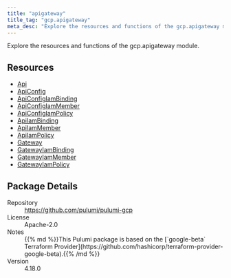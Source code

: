 ```yaml
---
title: "apigateway"
title_tag: "gcp.apigateway"
meta_desc: "Explore the resources and functions of the gcp.apigateway module."
---
```


<!-- WARNING: this file was generated by Pulumi Docs Generator. -->
<!-- Do not edit by hand unless you're certain you know what you are doing! -->

Explore the resources and functions of the gcp.apigateway module.

<h2 id="resources">Resources</h2>
<ul class="api">
    <li><a href="api" title="Api"><span class="symbol resource"></span>Api</a></li>
    <li><a href="apiconfig" title="ApiConfig"><span class="symbol resource"></span>ApiConfig</a></li>
    <li><a href="apiconfigiambinding" title="ApiConfigIamBinding"><span class="symbol resource"></span>ApiConfigIamBinding</a></li>
    <li><a href="apiconfigiammember" title="ApiConfigIamMember"><span class="symbol resource"></span>ApiConfigIamMember</a></li>
    <li><a href="apiconfigiampolicy" title="ApiConfigIamPolicy"><span class="symbol resource"></span>ApiConfigIamPolicy</a></li>
    <li><a href="apiiambinding" title="ApiIamBinding"><span class="symbol resource"></span>ApiIamBinding</a></li>
    <li><a href="apiiammember" title="ApiIamMember"><span class="symbol resource"></span>ApiIamMember</a></li>
    <li><a href="apiiampolicy" title="ApiIamPolicy"><span class="symbol resource"></span>ApiIamPolicy</a></li>
    <li><a href="gateway" title="Gateway"><span class="symbol resource"></span>Gateway</a></li>
    <li><a href="gatewayiambinding" title="GatewayIamBinding"><span class="symbol resource"></span>GatewayIamBinding</a></li>
    <li><a href="gatewayiammember" title="GatewayIamMember"><span class="symbol resource"></span>GatewayIamMember</a></li>
    <li><a href="gatewayiampolicy" title="GatewayIamPolicy"><span class="symbol resource"></span>GatewayIamPolicy</a></li>
</ul>

<h2 id="package-details">Package Details</h2>
<dl class="package-details">
	<dt>Repository</dt>
	<dd><a href="https://github.com/pulumi/pulumi-gcp">https://github.com/pulumi/pulumi-gcp</a></dd>
	<dt>License</dt>
	<dd>Apache-2.0</dd>
	<dt>Notes</dt>
	<dd>{{% md %}}This Pulumi package is based on the [`google-beta` Terraform Provider](https://github.com/hashicorp/terraform-provider-google-beta).{{% /md %}}</dd>
	<dt>Version</dt>
	<dd>4.18.0</dd>
</dl>

